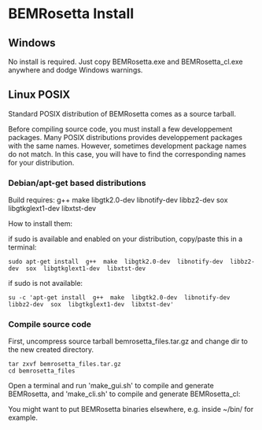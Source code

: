# BEMRosetta Install

## Windows
No install is required. Just copy BEMRosetta.exe and BEMRosetta_cl.exe anywhere and dodge Windows warnings. 

## Linux POSIX 

Standard POSIX distribution of BEMRosetta comes as a source tarball.

Before compiling source code, you must install a few developpement packages. Many POSIX distributions provides developpement packages with the same names. However, sometimes development package names do not match. In this case, you will have to find the corresponding names for your distribution.


### Debian/apt-get based distributions

Build requires: g++  make  libgtk2.0-dev  libnotify-dev  libbz2-dev  sox  libgtkglext1-dev  libxtst-dev

How to install them:

if sudo is available and enabled on your distribution, copy/paste this in a terminal:
```
sudo apt-get install  g++  make  libgtk2.0-dev  libnotify-dev  libbz2-dev  sox  libgtkglext1-dev  libxtst-dev
```

if sudo is not available:
```
su -c 'apt-get install  g++  make  libgtk2.0-dev  libnotify-dev  libbz2-dev  sox  libgtkglext1-dev  libxtst-dev'
```


### Compile source code

First, uncompress source tarball bemrosetta_files.tar.gz and change dir to the new created directory.

```
tar zxvf bemrosetta_files.tar.gz
cd bemrosetta_files
```

Open a terminal and run 'make_gui.sh' to compile and generate BEMRosetta, and 'make_cli.sh' to compile and generate BEMRosetta_cl:

You might want to put BEMRosetta binaries elsewhere, e.g. inside ~/bin/ for example.

